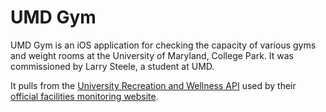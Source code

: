 # UMD Gym
UMD Gym is an iOS application for checking the capacity of various gyms and weight rooms at the University of Maryland, College Park. It was commissioned by Larry Steele, a student at UMD.

It pulls from the [University Recreation and Wellness API](http://recwell.umd.edu/wwwnet/formsite/api/count/GetAreaUsages) used by their [official facilities monitoring website](http://recwell.umd.edu/Facilities/Indoor-Facilities).

